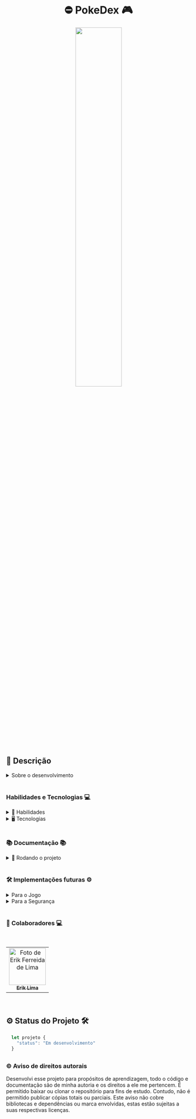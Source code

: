<h1 align="center"> ⛔ PokeDex 🎮 </h1>

<div align="center">

<img src="" width="50%" >

</div>

## 📓 Descrição


<details>
  <summary>Sobre o desenvolvimento</summary>
  <br />


  <br />
</details>
  <br />

### Habilidades e Tecnologias 💻

<details>
  <summary> 🦾 Habilidades</summary>
  <br />

* Desenvolvimento de aplicações React
* Consumo de APIs REST publicas


  <br />

</details>

<details>
  <summary> 🖥️ Tecnologias</summary>
  <br />

* <img src="https://img.shields.io/badge/React-20232A?style=for-the-badge&logo=react&logoColor=61DAFB">

  * React Icons Library

* <img src="https://img.shields.io/badge/React_Router-CA4245?style=for-the-badge&logo=react-router&logoColor=white">

* <img src="https://img.shields.io/badge/Redux-593D88?style=for-the-badge&logo=redux&logoColor=white">

    * Redux ToolKit

* <img src="https://img.shields.io/badge/HTML5-E34F26?style=for-the-badge&logo=html5&logoColor=white">

* <img src="https://img.shields.io/badge/CSS3-1572B6?style=for-the-badge&logo=css3&logoColor=white">

  * CSS3 Modules

* <img src="https://img.shields.io/badge/JavaScript-F7DF1E?style=for-the-badge&logo=javascript&logoColor=black">

  <br />

</details>

  <br />

### 📚 Documentação 📚

  <details>
    <summary> 🚀 Rodando o projeto</summary>
    <br />

* Faça o fork do repositório:
      Tutorial [AQUI](https://github.com/UNIVALI-LITE/Portugol-Studio/wiki/Fazendo-um-Fork-do-reposit%C3%B3rio)
* Abra seu terminal e navegue até a pasta onde preferir alocar o projeto.

* Clone o repositório:

    ```sh
      git clone git@github.com:"SeuNomeNoGitHub"/pokedex.git
    ```

* Apos ter o repositório clonado em sua maquina, execute este comando para acessar a parta do projeto:

    ```sh
      cd pokedex
    ```

* Dentro da pasta do projeto, execute o comando abaixo para instalar as dependências do projeto:

    Caso utilize o npm:

    ```sh
      npm install
    ```

    Caso utilize o yarn:

    ```sh
      yarn install
    ```

* Dentro da pasta do projeto, execute o comando abaixo para iniciar o servidor do projeto:

    Caso utilize o npm:

    ```sh
      npm start
    ```

    Caso utilize o yarn:

    ```sh
      yarn start
    ```

  O aplicativo sera executado em modo de desenvolvimento.
  Abrindo na porta padrão que o React usa: <http://localhost:3000/> em seu navegador.

  </details>
<br />

### 🛠️ Implementações futuras ⚙️

  <details>
    <summary>Para o Jogo</summary>
    <br />

* Configurações para selecionar o idioma da aplicação
* configurar pesquisa por foto
* Configurar pesquisa por voz
* Implementar favoritos

  <br />
  </details>
  <details>
    <summary>Para a Segurança</summary>
    <br />

  * Autenticação de usuário com senha
  * Adição de banco de dados para armazenar e persistir as informações de novos usuários
  * Adição de banco de dados para armazenar e persistir a pontuação dos usuários

  </details>

  <br />

### 🤝 Colaboradores 💻

<br />
<table>
  <tr>
    <td align="center">
      <a href="https://github.com/erik-efl">
        <img src="https://avatars.githubusercontent.com/u/56979306?s=400&u=526ff856d28fc3ce1926f51be6aa1f947156b8bb&v=4" width="100px;" alt="Foto de Erik Ferreida de Lima"/><br>
        <sub>
          <b>Erik Lima</b>
        </sub>
      </a>
    </td>
  </tr>
</table>

<br />

##

## ⚙️ Status do Projeto 🛠️

  ```js
    let projeto {
      "status": "Em desenvolvimento"
    }
  ```
##

### ©️ Aviso de direitos autorais

Desenvolvi esse projeto para propósitos de aprendizagem, todo o código e documentação são de minha autoria e os direitos a ele me pertencem. É permitido baixar ou clonar o repositório para fins de estudo. Contudo, não é permitido publicar cópias totais ou parciais. Este aviso não cobre bibliotecas e dependências ou marca envolvidas, estas estão sujeitas a suas respectivas licenças.
